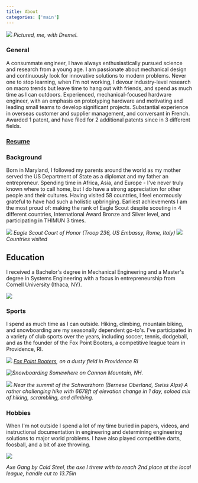 ```yaml
---
title: About
categories: ['main']
---
```


![](dremel.jpeg)
*Pictured, me, with Dremel.*

### General

A consummate engineer, I have always enthusiastically pursued science and research from a young age. I am passionate about mechanical design and continuously look for innovative solutions to modern problems. Never one to stop learning, when I’m not working, I devour industry-level research on macro trends but leave time to hang out with friends, and spend as much time as I can outdoors. Experienced, mechanical-focused hardware engineer, with an emphasis on prototyping hardware and motivating and leading small teams to develop significant projects. Substantial experience in overseas customer and supplier management, and conversant in French. Awarded 1 patent, and have filed for 2 additional patents since in 3 different fields.

### [Resume](Resume.pdf)

### Background

Born in Maryland, I followed my parents around the world as my mother served the US Department of State as a diplomat and my father an entrepreneur. Spending time in Africa, Asia, and Europe - I've never truly known where to call home, but I do have a strong appreciation for other people and their cultures. Having visited 58 countries, I feel enormously grateful to have had such a holistic upbringing. Earliest achievements I am the most proud of: making the rank of Eagle Scout despite scouting in 4 different countries, International Award Bronze and Silver level, and participating in THIMUN 3 times.

![](eagle.jpeg)
*Eagle Scout Court of Honor (Troop 236, US Embassy, Rome, Italy)*
![](visited_countries.png)
*Countries visited*

## Education

I received a Bachelor's degree in Mechanical Engineering and a Master's degree in Systems Engineering with a focus in entrepreneurship from Cornell University (Ithaca, NY).

![](cornell.jpg)

### Sports

I spend as much time as I can outside. Hiking, climbing, mountain biking, and snowboarding are my seasonally dependent go-to's. I've participated in a variety of club sports over the years, including soccer, tennis, dodgeball, and as the founder of the Fox Point Booters, a competitive league team in Providence, RI.

*![](teamphoto.jpg)
[Fox Point Booters](https://www.instagram.com/foxpointbooters/), on a dusty field in Providence RI*

*![Snowboarding](snowboard.jpg)
Somewhere on Cannon Mountain, NH.*

*![](hike.jpg)
Near the summit of the Schwarzhorn (Bernese Oberland, Swiss Alps) A rather challenging hike with 6678ft of elevation change in 1 day, soloed mix of hiking, scrambling, and climbing.*

### Hobbies

When I'm not outside I spend a lot of my time buried in papers, videos, and instructional documentation in engineering and determining engineering solutions to major world problems. I have also played competitive darts, foosball, and a bit of axe throwing.

![](IMG_1671.JPEG)

*Axe Gang by Cold Steel, the axe I threw with to reach 2nd place at the local league, handle cut to 13.75in*
